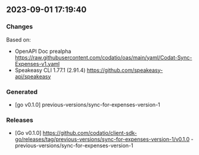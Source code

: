 

## 2023-09-01 17:19:40
### Changes
Based on:
- OpenAPI Doc prealpha https://raw.githubusercontent.com/codatio/oas/main/yaml/Codat-Sync-Expenses-v1.yaml
- Speakeasy CLI 1.77.1 (2.91.4) https://github.com/speakeasy-api/speakeasy
### Generated
- [go v0.1.0] previous-versions/sync-for-expenses-version-1
### Releases
- [Go v0.1.0] https://github.com/codatio/client-sdk-go/releases/tag/previous-versions/sync-for-expenses-version-1/v0.1.0 - previous-versions/sync-for-expenses-version-1